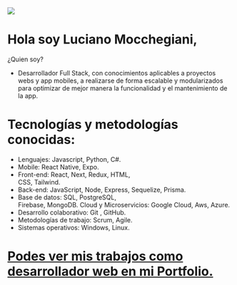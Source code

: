 <img src="https://media.istockphoto.com/photos/cardboard-with-words-hello-world-on-laptop-keyboard-picture-id576544696?b=1&k=20&m=576544696&s=170667a&w=0&h=E3NGfgX_-Iuo_UUwnTM5McnqGGFD0KWa_NzRxBM3t2M=" />

# Hola soy Luciano Mocchegiani, 
¿Quien soy?
- Desarrollador Full Stack, con conocimientos aplicables a proyectos webs y app mobiles, a realizarse de forma escalable y modularizados para optimizar de mejor manera la funcionalidad y el mantenimiento de la app.




# Tecnologías y metodologías conocidas:
- Lenguajes: Javascript, Python, C#.
- Mobile: React Native, Expo.
- Front-end: React, Next, Redux, HTML,   
   CSS, Tailwind.
- Back-end: JavaScript, Node, Express,
   Sequelize, Prisma.
- Base de datos: SQL, PostgreSQL,   
   Firebase, MongoDB.
   Cloud y Microservicios: Google Cloud, 
    Aws, Azure.
- Desarrollo colaborativo: Git , GitHub.
- Metodologías de trabajo: Scrum, Agile.
- Sistemas operativos: Windows, Linux.


# <a href="https://lucianomocchegiani.vercel.app/" target="_blank">Podes ver mis trabajos como desarrollador web en mi Portfolio.</a>




